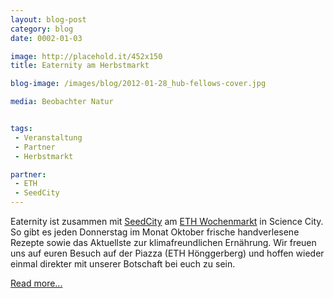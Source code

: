```yaml
---
layout: blog-post
category: blog
date: 0002-01-03

image: http://placehold.it/452x150
title: Eaternity am Herbstmarkt

blog-image: /images/blog/2012-01-28_hub-fellows-cover.jpg

media: Beobachter Natur


tags:
 - Veranstaltung
 - Partner
 - Herbstmarkt

partner:
 - ETH
 - SeedCity
---
```


Eaternity ist zusammen mit [SeedCity][1] am [ETH Wochenmarkt][2] in Science City. So gibt es jeden Donnerstag im Monat Oktober frische handverlesene Rezepte sowie das Aktuellste zur klimafreundlichen Ernährung. Wir freuen uns auf euren Besuch auf der Piazza (ETH Hönggerberg) und hoffen wieder einmal direkter mit unserer Botschaft bei euch zu sein. 

[Read more...][3]


[1]: http://www.seedcity.ethz.ch/
[2]: http://www.vs.ethz.ch/projekte/wochenmarkt
[3]: https://www.dropbox.com/gallery/1214503/1/2011-ETH-Herbstmarkt?h=060d60#gallery:0
